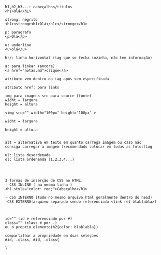     h1,h2,h3...: cabeçalhos/titulos
    <h1>Olá</h1>

    strong: negrito
    <h1><strong><h1>Olá</h1></strong></h1>

    p: paragrafo
    <p>Olá</p>

    u: underline
    <u>olá</u>

    hr/: linha horizontal (tag que se fecha sozinha, não tem informação)

    a: para linkar (ancora)
    <a href="notas.md">clique</a>

    atributo vem dentro da tag após sem especificada

    atributo href: para links

    img para imagens src para source (fonte)
    widht = largura
    height = altura

    <img src="" width="100px" height="100px" >

    widht = largura

    height = altura


    alt = alternativa em texto em quanto carrega imagem ou caso não consiga carregar a imagem (recomendado colocar em todas as fotos)Log

    ul: lista desordenada
    ol: lista ordenanda (1,2,3,4...)




    3 formas de inserção de CSS no HTML:
    - CSS INLINE ( na mesma linha )
    <h1 style="color: red;">Cabeçalho</h1>

    - CSS INTERNO (tudo no mesmo arquivo html geralmente dentro do head)
    -CSS EXTERNO(arquivo separado sendo referenciado <link rel blablabla>)



    id="" (id é referenciado por #)
    class="" (class é por .)
    ou o proprio elemento(h2{color: blablabla})

    compartilhar a propriedade em duas seleções 
    #id, .class, #id, .class{

    }